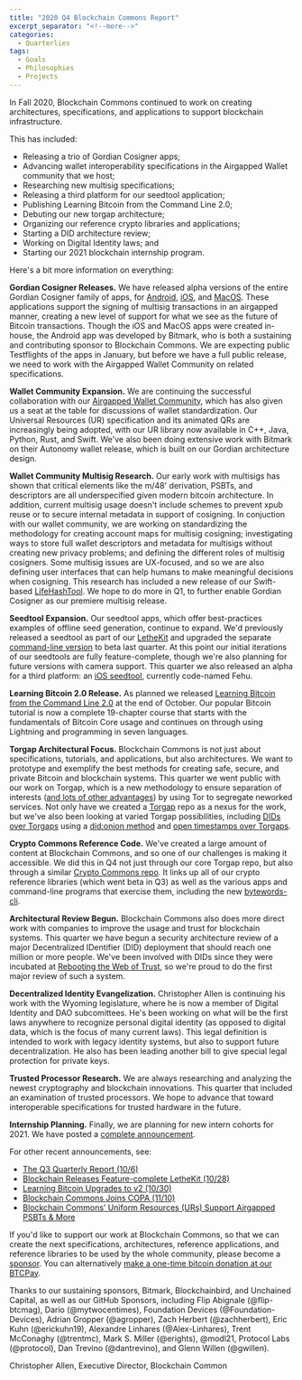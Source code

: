 ```yaml
---
title: "2020 Q4 Blockchain Commons Report"
excerpt_separator: "<!--more-->"
categories:
  - Quarterlies
tags:
  - Goals
  - Philosophies
  - Projects
---
```

In Fall 2020, Blockchain Commons continued to work on creating architectures, specifications, and applications to support blockchain infrastructure.

This has included:

* Releasing a trio of Gordian Cosigner apps;
* Advancing wallet interoperability specifications in the Airgapped Wallet community that we host;
* Researching new multisig specifications;
* Releasing a third platform for our seedtool application;
* Publishing Learning Bitcoin from the Command Line 2.0;
* Debuting our new torgap architecture;
* Organizing our reference crypto libraries and applications;
* Starting a DID architecture review;
* Working on Digital Identity laws; and
* Starting our 2021 blockchain internship program.

Here's a bit more information on everything:

<!--more-->

**Gordian Cosigner Releases.** We have released alpha versions of the entire Gordian Cosigner family of apps, for [Android](https://github.com/BlockchainCommons/GordianSigner-Android), [iOS](https://github.com/BlockchainCommons/GordianSigner-Catalyst), and [MacOS](https://github.com/BlockchainCommons/GordianSigner-macOS). These applications support the signing of multisig transactions in an airgapped manner, creating a new level of support for what we see as the future of Bitcoin transactions. Though the iOS and MacOS apps were created in-house, the Android app was developed by Bitmark, who is both a sustaining and contributing sponsor to Blockchain Commons. We are expecting public Testflights of the apps in January, but before we have a full public release, we need to work with the Airgapped Wallet Community on related specifications. 

**Wallet Community Expansion.** We are continuing the successful collaboration with our [Airgapped Wallet Community](https://github.com/BlockchainCommons/Airgapped-Wallet-Community), which has also given us a seat at the table for discussions of wallet standardization. Our Universal Resources (UR) specification and its animated QRs are increasingly being adopted, with our UR library now available in C++, Java, Python, Rust, and Swift. We've also been doing extensive work with Bitmark on their Autonomy wallet release, which is built on our Gordian architecture design.

**Wallet Community Multisig Research.** Our early work with multisigs has shown that critical elements like the m/48' derivation, PSBTs, and descriptors are all underspecified given modern bitcoin architecture. In addition, current multisig usage doesn't include schemes to prevent xpub reuse or to secure internal metadata in support of cosigning. In conjuction with our wallet community, we are working on standardizing the methodology for creating account maps for multisig cosigning; investigating ways to store full wallet descriptors and metadata for multisigs without creating new privacy problems; and defining the different roles of multisig cosigners. Some multisig issues are UX-focused, and so we are also defining user interfaces that can help humans to make meaningful decisions when cosigning. This research has included a new release of our Swift-based [LifeHashTool](https://github.com/BlockchainCommons/LifeHashTool). We hope to do more in Q1, to further enable Gordian Cosigner as our premiere multisig release.

**Seedtool Expansion.** Our seedtool apps, which offer best-practices examples of offline seed generation, continue to expand. We'd previously released a seedtool as part of our [LetheKit](https://github.com/BlockchainCommons/lethekit) and upgraded the separate [command-line version](https://github.com/BlockchainCommons/seedtool-cli) to beta last quarter. At this point our initial iterations of our seedtools are fully feature-complete, though we're also planning for future versions with camera support. This quarter we also released an alpha for a third platform: an [iOS seedtool](https://github.com/BlockchainCommons/Fehu), currently code-named Fehu.

**Learning Bitcoin 2.0 Release.** As planned we released [Learning Bitcoin from the Command Line 2.0](https://github.com/BlockchainCommons/Learning-Bitcoin-from-the-Command-Line/blob/master/README.md) at the end of October. Our popular Bitcoin tutorial is now a complete 19-chapter course that starts with the fundamentals of Bitcoin Core usage and continues on through using Lightning and programming in seven languages.

**Torgap Architectural Focus.** Blockchain Commons is not just about specifications, tutorials, and applications, but also architectures. We want to prototype and exemplify the best methods for creating safe, secure, and private Bitcoin and blockchain systems. This quarter we went public with our work on Torgap, which is a new methodology to ensure separation of interests ([and lots of other advantages](https://github.com/BlockchainCommons/torgap/blob/master/Docs/FAQ.md#what-are-the-adventages-of-the-torgap-architecture)) by using Tor to segregate neworked services. Not only have we created a [Torgap](https://github.com/BlockchainCommons/torgap/blob/master/Docs/FAQ.md) repo as a nexus for the work, but we've also been looking at varied Torgap possibilities, including [DIDs over Torgaps](https://github.com/BlockchainCommons/torgap-sig-cli-rust) using a [did:onion method](https://github.com/BlockchainCommons/did-method-onion) and [open timestamps over Torgaps](https://github.com/BlockchainCommons/torgap-opentimestamps/blob/master/README.md). 

**Crypto Commons Reference Code.** We've created a large amount of content at Blockchain Commons, and so one of our challenges is making it accessible. We did this in Q4 not just through our core Torgap repo, but also through a similar [Crypto Commons repo](https://github.com/BlockchainCommons/crypto-commons). It links up all of our crypto reference libraries (which went beta in Q3) as well as the various apps and command-line programs that exercise them, including the new [bytewords-cli](https://github.com/BlockchainCommons/bc-bytewords-cli).

**Architectural Review Begun.** Blockchain Commons also does more direct work with companies to improve the usage and trust for blockchain systems. This quarter we have begun a security architecture review of a major Decentralized IDentifier (DID) deployment that should reach one million or more people. We've been involved with DIDs since they were incubated at [Rebooting the Web of Trust](https://www.weboftrust.info/papers.html), so we're proud to do the first major review of such a system.

**Decentralized Identity Evangelization.** Christopher Allen is continuing his work with the Wyoming legislature, where he is now a member of Digital Identity and DAO subcomittees. He's been working on what will be the first laws anywhere to recognize personal digital identity (as opposed to digital data, which is the focus of many current laws). This legal definition is intended to work with legacy identity systems, but also to support future decentralization. He also has been leading another bill to give special legal protection for private keys.

**Trusted Processor Research.** We are always researching and analyzing the newest cryptography and blockchain innovations. This quarter that included an examination of trusted processors. We hope to advance that toward interoperable specifications for trusted hardware in the future.

**Internship Planning.** Finally, we are planning for new intern cohorts for 2021. We have posted a [complete announcement](https://github.com/BlockchainCommons/Community/discussions/32).

For other recent announcements, see:

* [The Q3 Quarterly Report (10/6)](https://www.blockchaincommons.com/quarterlies/2020-Q3-Report/)
* [Blockchain Releases Feature-complete LetheKit (10/28)](https://www.blockchaincommons.com/projects/Releasing-LetheKit/)
* [Learning Bitcoin Upgrades to v2 (10/30)](https://www.blockchaincommons.com/projects/Learning-Bitcoin-Upgrades-to-v2/)
* [Blockchain Commons Joins COPA (11/10)](https://www.blockchaincommons.com/partnerships/BCC-Joins-COPA/)
* [Blockchain Commons’ Uniform Resources (URs) Support Airgapped PSBTs & More](https://www.blockchaincommons.com/projects/Blockchain-Commons-URs-Support-Airgapped-PSBTs/)

If you'd like to support our work at Blockchain Commons, so that we can create the next specifications, architectures, reference applications, and reference libraries to be used by the whole community, please become a [sponsor](https://github.com/sponsors/BlockchainCommons). You can alternatively [make a one-time bitcoin donation at our BTCPay](https://btcpay.blockchaincommons.com/).

Thanks to our sustaining sponsors, Bitmark, Blockchainbird, and Unchained Capital, as well as our GitHub Sponsors, including Flip Abignale (@flip-btcmag), Dario (@mytwocentimes), Foundation Devices (@Foundation-Devices), Adrian Gropper (@agropper),  Zach Herbert (@zachherbert), Eric Kuhn (@erickuhn19), Alexandre Linhares (@Alex-Linhares), Trent McConaghy (@trentmc), Mark S. Miller (@erights), @modl21,  Protocol Labs (@protocol),  Dan Trevino (@dantrevino), and Glenn Willen (@gwillen).

Christopher Allen, Executive Director, Blockchain Common
